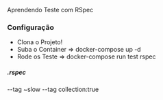 Aprendendo Teste com RSpec

### Configuração

- Clona o Projeto!
- Suba o Container => docker-compose up -d
- Rode os Teste => docker-compose run test rspec

##### .rspec
--tag ~slow
--tag collection:true